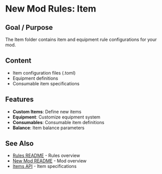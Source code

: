 # New Mod Rules: Item

## Goal / Purpose

The Item folder contains item and equipment rule configurations for your mod.

## Content

- Item configuration files (.toml)
- Equipment definitions
- Consumable item specifications

## Features

- **Custom Items**: Define new items
- **Equipment**: Customize equipment system
- **Consumables**: Consumable item definitions
- **Balance**: Item balance parameters

## See Also

- [Rules README](../README.md) - Rules overview
- [New Mod README](../../README.md) - Mod overview
- [Items API](../../../api/ITEMS.md) - Item specifications
